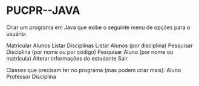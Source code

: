 # PUCPR--JAVA
Criar um programa em Java que exibe o seguinte menu de opções para o usuário:

Matricular Alunos
Listar Disciplinas
Listar Alunos (por disciplina)
Pesquisar Disciplina (por nome ou por código)
Pesquisar Aluno (por nome ou matrícula)
Alterar informações do estudante
Sair


Classes que precisam ter no programa (mas podem criar mais):
Aluno
Professor
Disciplina